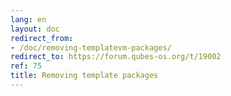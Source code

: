 ```yaml
---
lang: en
layout: doc
redirect_from:
- /doc/removing-templatevm-packages/
redirect_to: https://forum.qubes-os.org/t/19002
ref: 75
title: Removing template packages
---
```

